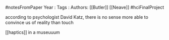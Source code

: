 #notesFromPaper
Year   :
Tags   :
Authors: [[Butler]] [[Neave]]
#hciFinalProject

according to psychologist David Katz, there is no sense more able to convince us of reality than touch

[[haptics]] in a museuuum
